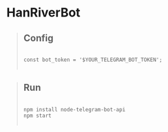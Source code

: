 # HanRiverBot

>## Config
><pre>
><code>
>const bot_token = '$YOUR_TELEGRAM_BOT_TOKEN';
></code>
></pre>

>## Run
><pre>
><code>
>npm install node-telegram-bot-api
>npm start
></code>
></pre>
